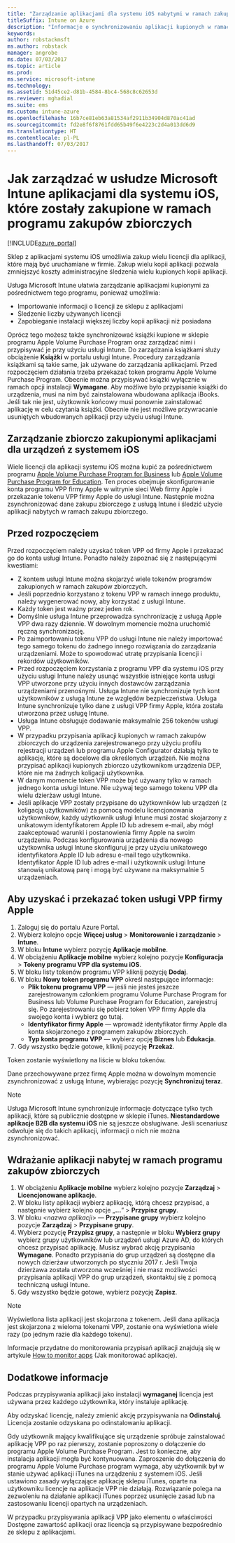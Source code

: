 ```yaml
---
title: "Zarządzanie aplikacjami dla systemu iOS nabytymi w ramach zakupów zbiorczych"
titleSuffix: Intune on Azure
description: "Informacje o synchronizowaniu aplikacji kupionych w ramach zakupów zbiorczych w sklepie z aplikacjami dla systemu iOS z usługą Intune oraz o zarządzaniu ich użyciem i jego śledzeniu."
keywords: 
author: robstackmsft
ms.author: robstack
manager: angrobe
ms.date: 07/03/2017
ms.topic: article
ms.prod: 
ms.service: microsoft-intune
ms.technology: 
ms.assetid: 51d45ce2-d81b-4584-8bc4-568c8c62653d
ms.reviewer: mghadial
ms.suite: ems
ms.custom: intune-azure
ms.openlocfilehash: 16b7ce81eb63a81534af2911b34904d870ac41ad
ms.sourcegitcommit: fd2e8f6f8761fdd65b49f6e4223c2d4a013dd6d9
ms.translationtype: HT
ms.contentlocale: pl-PL
ms.lasthandoff: 07/03/2017
---
```

# <a name="how-to-manage-ios-apps-you-purchased-through-a-volume-purchase-program-with-microsoft-intune"></a>Jak zarządzać w usłudze Microsoft Intune aplikacjami dla systemu iOS, które zostały zakupione w ramach programu zakupów zbiorczych


[!INCLUDE[azure_portal](./includes/azure_portal.md)]

Sklep z aplikacjami systemu iOS umożliwia zakup wielu licencji dla aplikacji, które mają być uruchamiane w firmie. Zakup wielu kopii aplikacji pozwala zmniejszyć koszty administracyjne śledzenia wielu kupionych kopii aplikacji.

Usługa Microsoft Intune ułatwia zarządzanie aplikacjami kupionymi za pośrednictwem tego programu, ponieważ umożliwia:

- Importowanie informacji o licencji ze sklepu z aplikacjami
- Śledzenie liczby używanych licencji
- Zapobieganie instalacji większej liczby kopii aplikacji niż posiadana

Oprócz tego możesz także synchronizować książki kupione w sklepie programu Apple Volume Purchase Program oraz zarządzać nimi i przypisywać je przy użyciu usługi Intune. Do zarządzania książkami służy obciążenie **Książki** w portalu usługi Intune. Procedury zarządzania książkami są takie same, jak używane do zarządzania aplikacjami.
Przed rozpoczęciem działania trzeba przekazać token programu Apple Volume Purchase Program. Obecnie można przypisywać książki wyłącznie w ramach opcji instalacji **Wymagane**.
Aby możliwe było przypisanie książki do urządzenia, musi na nim być zainstalowana wbudowana aplikacja iBooks. Jeśli tak nie jest, użytkownik końcowy musi ponownie zainstalować aplikację w celu czytania książki. Obecnie nie jest możliwe przywracanie usuniętych wbudowanych aplikacji przy użyciu usługi Intune.


## <a name="manage-volume-purchased-apps-for-ios-devices"></a>Zarządzanie zbiorczo zakupionymi aplikacjami dla urządzeń z systemem iOS
Wiele licencji dla aplikacji systemu iOS można kupić za pośrednictwem programu [Apple Volume Purchase Program for Business](http://www.apple.com/business/vpp/) lub [Apple Volume Purchase Program for Education](http://volume.itunes.apple.com/us/store). Ten proces obejmuje skonfigurowanie konta programu VPP firmy Apple w witrynie sieci Web firmy Apple i przekazanie tokenu VPP firmy Apple do usługi Intune.  Następnie można zsynchronizować dane zakupu zbiorczego z usługą Intune i śledzić użycie aplikacji nabytych w ramach zakupu zbiorczego.

## <a name="before-you-start"></a>Przed rozpoczęciem
Przed rozpoczęciem należy uzyskać token VPP od firmy Apple i przekazać go do konta usługi Intune. Ponadto należy zapoznać się z następującymi kwestiami:

* Z kontem usługi Intune można skojarzyć wiele tokenów programów zakupionych w ramach zakupów zbiorczych.
* Jeśli poprzednio korzystano z tokenu VPP w ramach innego produktu, należy wygenerować nowy, aby korzystać z usługi Intune.
* Każdy token jest ważny przez jeden rok.
* Domyślnie usługa Intune przeprowadza synchronizację z usługą Apple VPP dwa razy dziennie. W dowolnym momencie można uruchomić ręczną synchronizację.
* Po zaimportowaniu tokenu VPP do usługi Intune nie należy importować tego samego tokenu do żadnego innego rozwiązania do zarządzania urządzeniami. Może to spowodować utratę przypisania licencji i rekordów użytkowników.
* Przed rozpoczęciem korzystania z programu VPP dla systemu iOS przy użyciu usługi Intune należy usunąć wszystkie istniejące konta usługi VPP utworzone przy użyciu innych dostawców zarządzania urządzeniami przenośnymi. Usługa Intune nie synchronizuje tych kont użytkowników z usługą Intune ze względów bezpieczeństwa. Usługa Intune synchronizuje tylko dane z usługi VPP firmy Apple, która została utworzona przez usługę Intune.
* Usługa Intune obsługuje dodawanie maksymalnie 256 tokenów usługi VPP.
* W przypadku przypisania aplikacji kupionych w ramach zakupów zbiorczych do urządzenia zarejestrowanego przy użyciu profilu rejestracji urządzeń lub programu Apple Configurator działają tylko te aplikacje, które są docelowe dla określonych urządzeń. Nie można przypisać aplikacji kupionych zbiorczo użytkownikom urządzenia DEP, które nie ma żadnych koligacji użytkownika.
* W danym momencie token VPP może być używany tylko w ramach jednego konta usługi Intune. Nie używaj tego samego tokenu VPP dla wielu dzierżaw usługi Intune.
* Jeśli aplikacje VPP zostały przypisane do użytkowników lub urządzeń (z koligacją użytkowników) za pomocą modelu licencjonowania użytkowników, każdy użytkownik usługi Intune musi zostać skojarzony z unikatowym identyfikatorem Apple ID lub adresem e-mail, aby mógł zaakceptować warunki i postanowienia firmy Apple na swoim urządzeniu.
Podczas konfigurowania urządzenia dla nowego użytkownika usługi Intune skonfiguruj je przy użyciu unikatowego identyfikatora Apple ID lub adresu e-mail tego użytkownika. Identyfikator Apple ID lub adres e-mail i użytkownik usługi Intune stanowią unikatową parę i mogą być używane na maksymalnie 5 urządzeniach.


## <a name="to-get-and-upload-an-apple-vpp-token"></a>Aby uzyskać i przekazać token usługi VPP firmy Apple

1. Zaloguj się do portalu Azure Portal.
2. Wybierz kolejno opcje **Więcej usług** > **Monitorowanie i zarządzanie** > **Intune**.
3. W bloku **Intune** wybierz pozycję **Aplikacje mobilne**.
1.  W obciążeniu **Aplikacje mobilne** wybierz kolejno pozycje **Konfiguracja** > **Tokeny programu VPP dla systemu iOS**.
2.  W bloku listy tokenów programu VPP kliknij pozycję **Dodaj**.
3.  W bloku **Nowy token programu VPP** określ następujące informacje:
    - **Plik tokenu programu VPP** — jeśli nie jesteś jeszcze zarejestrowanym członkiem programu Volume Purchase Program for Business lub Volume Purchase Program for Education, zarejestruj się. Po zarejestrowaniu się pobierz token VPP firmy Apple dla swojego konta i wybierz go tutaj.
    - **Identyfikator firmy Apple** — wprowadź identyfikator firmy Apple dla konta skojarzonego z programem zakupów zbiorczych.
    - **Typ konta programu VPP** — wybierz opcję **Biznes** lub **Edukacja**.
4. Gdy wszystko będzie gotowe, kliknij pozycję **Przekaż**.

Token zostanie wyświetlony na liście w bloku tokenów.


Dane przechowywane przez firmę Apple można w dowolnym momencie zsynchronizować z usługą Intune, wybierając pozycję **Synchronizuj teraz**.

> [!NOTE]
> Usługa Microsoft Intune synchronizuje informacje dotyczące tylko tych aplikacji, które są publicznie dostępne w sklepie iTunes. **Niestandardowe aplikacje B2B dla systemu iOS** nie są jeszcze obsługiwane. Jeśli scenariusz odwołuje się do takich aplikacji, informacji o nich nie można zsynchronizować.

## <a name="to-assign-a-volume-purchased-app"></a>Wdrażanie aplikacji nabytej w ramach programu zakupów zbiorczych

1. W obciążeniu **Aplikacje mobilne** wybierz kolejno pozycje **Zarządzaj** > **Licencjonowane aplikacje**.
2. W bloku listy aplikacji wybierz aplikację, którą chcesz przypisać, a następnie wybierz kolejno opcje „**...**” > **Przypisz grupy**.
3. W bloku <*nazwa aplikacji*> — **Przypisane grupy** wybierz kolejno pozycje **Zarządzaj** > **Przypisane grupy**.
4. Wybierz pozycję **Przypisz grupy**, a następnie w bloku **Wybierz grupy** wybierz grupy użytkowników lub urządzeń usługi Azure AD, do których chcesz przypisać aplikację.
Musisz wybrać akcję przypisania **Wymagane**. Ponadto przypisania do grup urządzeń są dostępne dla nowych dzierżaw utworzonych po styczniu 2017 r. Jeśli Twoja dzierżawa została utworzona wcześniej i nie masz możliwości przypisania aplikacji VPP do grup urządzeń, skontaktuj się z pomocą techniczną usługi Intune.
5. Gdy wszystko będzie gotowe, wybierz pozycję **Zapisz**.

>[!NOTE]
>Wyświetlona lista aplikacji jest skojarzona z tokenem. Jeśli dana aplikacja jest skojarzona z wieloma tokenami VPP, zostanie ona wyświetlona wiele razy (po jednym razie dla każdego tokenu).

Informacje przydatne do monitorowania przypisań aplikacji znajdują się w artykule [How to monitor apps](apps-monitor.md) (Jak monitorować aplikacje).

## <a name="further-information"></a>Dodatkowe informacje

Podczas przypisywania aplikacji jako instalacji **wymaganej** licencja jest używana przez każdego użytkownika, który instaluje aplikację.

Aby odzyskać licencję, należy zmienić akcję przypisywania na **Odinstaluj**. Licencja zostanie odzyskana po odinstalowaniu aplikacji.

Gdy użytkownik mający kwalifikujące się urządzenie spróbuje zainstalować aplikację VPP po raz pierwszy, zostanie poproszony o dołączenie do programu Apple Volume Purchase Program. Jest to konieczne, aby instalacja aplikacji mogła być kontynuowana. Zaproszenie do dołączenia do programu Apple Volume Purchase program wymaga, aby użytkownik był w stanie używać aplikacji iTunes na urządzeniu z systemem iOS. Jeśli ustawiono zasady wyłączające aplikację sklepu iTunes, oparte na użytkowniku licencje na aplikacje VPP nie działają. Rozwiązanie polega na zezwoleniu na działanie aplikacji iTunes poprzez usunięcie zasad lub na zastosowaniu licencji opartych na urządzeniach.

W przypadku przypisywania aplikacji VPP jako elementu o właściwości Dostępne zawartość aplikacji oraz licencja są przypisywane bezpośrednio ze sklepu z aplikacjami.
